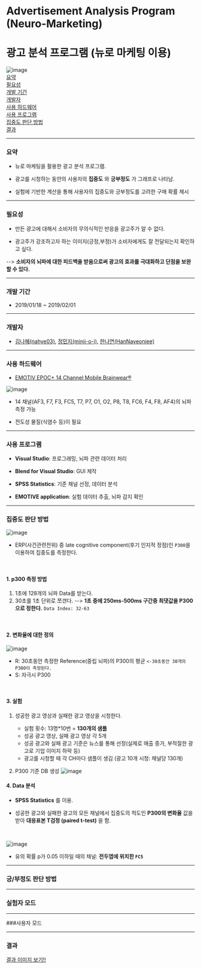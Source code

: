 # Advertisement Analysis Program (Neuro-Marketing)
# 광고 분석 프로그램 (뉴로 마케팅 이용)
![image](https://img.shields.io/badge/language-C%23-blue?style=plat&logo=Visual-Studio)  
[요약](#요약)  
[필요성](#필요성)  
[개발 기간](#개발-기간)  
[개발자](#개발자)  
[사용 하드웨어](#사용-하드웨어)  
[사용 프로그램](#사용-프로그램)  
[집중도 판단 방법](#집중도-판단-방법)  
[결과](https://github.com/minji-o-j/Advertisement-Analysis-Program/wiki)

---
### 요약
- 뉴로 마케팅을 활용한 광고 분석 프로그램.

- 광고를 시청하는 동안의 사용자의 __집중도__ 와 __긍부정도__ 가 그래프로 나타남.  

- 실험에 기반한 계산을 통해 사용자의 집중도와 긍부정도를 고려한 구매 확률 제시

---
### 필요성
- 만든 광고에 대해서 소비자의 무의식적인 반응을 광고주가 알 수 없다.

- 광고주가 강조하고자 하는 이미지(긍정,부정)가 소비자에게도 잘 전달되는지 확인하고 싶다.  

--> __소비자의 뇌파에 대한 피드백을 받음으로써 광고의 효과를 극대화하고 단점을 보완할 수 있다.__

---
### 개발 기간

- 2019/01/18 ~ 2019/02/01
---
### 개발자

- [김나혜(nahye03)](https://github.com/nahye03), [정민지(minji-o-j)](https://github.com/minji-o-j), [한나연(HanNayeoniee)](https://github.com/HanNayeoniee)

---
### 사용 하드웨어
- [EMOTIV EPOC+ 14 Channel Mobile Brainwear®](https://www.emotiv.com/product/emotiv-epoc-14-channel-mobile-eeg/?gclid=CjwKCAjwvZv0BRA8EiwAD9T2VfQbwRLqpyAp6D0mM0hGsmNmKJnzB6Lr0rptqZTDyOw-YRXm3BlRXxoCc18QAvD_BwE)

![image](https://user-images.githubusercontent.com/45448731/78367153-962d9700-75fc-11ea-9b82-33d49da8e792.png)  

- 14 채널(AF3, F7, F3, FC5, T7, P7, O1, O2, P8, T8, FC6, F4, F8, AF4)의 뇌파 측정 가능

- 전도성 물질(식염수 등)이 필요
---
### 사용 프로그램
- __Visual Studio__: 프로그래밍, 뇌파 관련 데이터 처리  

- __Blend for Visual Studio__: GUI 제작  

- __SPSS Statistics__: 기준 채널 선정, 데이터 분석  

- __EMOTIVE application__: 실험 데이터 추출, 뇌파 감지 확인

---
### 집중도 판단 방법
![image](https://user-images.githubusercontent.com/45448731/78375633-0ee62080-7608-11ea-9486-ca595ff0f843.png)  
- ERP(사건관련전위) 중 late cognitive component(후기 인지적 정점)인 `P300`을 이용하여  집중도를 측정한다.
<br>

#### 1. p300 측정 방법
1. 1초에 128개의 뇌파 Data를 받는다.
2. 30초를 1초 단위로 쪼갠다. --> __1초 중에 250ms-500ms 구간중 최댓값을 P300으로 정한다.__ `Data Index: 32-63`
<br>

#### 2. 변화율에 대한 정의
![image](https://user-images.githubusercontent.com/45448731/78376290-0fcb8200-7609-11ea-9585-4f644493a0c0.png)  
- R: 30초동안 측정한 Reference(중립 뇌파)의 P300의 평균 `<-30초동안 30개의 P300이 측정된다.`
- S: 자극시 P300  
<br>

#### 3. 실험
1. 성공한 광고 영상과 실패한 광고 영상을 시청한다.
    - 실험 횟수: 13명*10번 = __130개의 샘플__
    - 성공 광고 영상, 실패 광고 영상 각 5개
    - 성공 광고와 실패 광고 기준은 뉴스를 통해 선정(실제로 매출 증가, 부적절한 광고로 기업 이미지 하락 등)  
    - 광고를 시청할 때 각 CH마다 샘플이 생김 (광고 10개 시청: 채널당 130개)  
    
2. P300 기준 DB 생성
![image](https://user-images.githubusercontent.com/45448731/78377184-405feb80-760a-11ea-81d4-b180760fecfe.png)

#### 4. Data 분석
- __SPSS Statistics__ 를 이용.

- 성공한 광고와 실패한 광고의 모든 채널에서 집중도의 척도인 __P300의 변화율__ 값을 받아 __대응표본 T검정 (paired t-test)__ 을 함.  
<br>

![image](https://user-images.githubusercontent.com/45448731/78377623-cb40e600-760a-11ea-8c8b-2f152e5e6399.png)
<br>

- 유의 확률 p가 0.05 이하일 때의 채널: __전두엽에 위치한 `FC5`__
---
### 긍/부정도 판단 방법

---
### 실험자 모드

---
###사용자 모드

---
### 결과

[결과 이미지 보기!!](https://github.com/minji-o-j/Advertisement-Analysis-Program/wiki)

